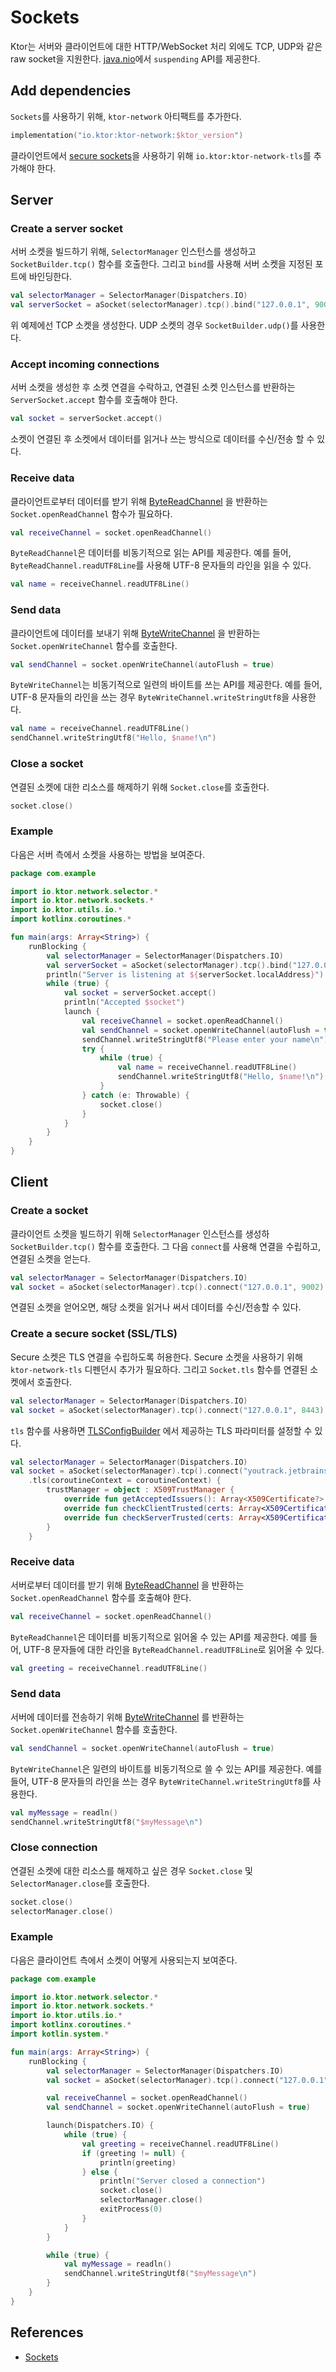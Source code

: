 # Sockets

Ktor는 서버와 클라이언트에 대한 HTTP/WebSocket 처리 외에도 TCP, UDP와 같은 raw socket을
지원한다. [java.nio](https://docs.oracle.com/javase/8/docs/api/java/nio/package-summary.html)에서 `suspending` API를 제공한다.

## Add dependencies

`Sockets`를 사용하기 위해, `ktor-network` 아티팩트를 추가한다.

```kotlin
implementation("io.ktor:ktor-network:$ktor_version")
```

클라이언트에서 [secure sockets](https://ktor.io/docs/servers-raw-sockets.html#secure)을 사용하기 위해 `io.ktor:ktor-network-tls`를 추가해야
한다.

## Server

### Create a server socket

서버 소켓을 빌드하기 위해, `SelectorManager` 인스턴스를 생성하고 `SocketBuilder.tcp()` 함수를 호출한다. 그리고 `bind`를 사용해 서버 소켓을 지정된 포트에 바인딩한다.

```kotlin
val selectorManager = SelectorManager(Dispatchers.IO)
val serverSocket = aSocket(selectorManager).tcp().bind("127.0.0.1", 9002)
```

위 예제에선 TCP 소켓을 생성한다. UDP 소켓의 경우 `SocketBuilder.udp()`를 사용한다.

### Accept incoming connections

서버 소켓을 생성한 후 소켓 연결을 수락하고, 연결된 소켓 인스턴스를 반환하는 `ServerSocket.accept` 함수를 호출해야 한다.

```kotlin
val socket = serverSocket.accept()
```

소켓이 연결된 후 소켓에서 데이터를 읽거나 쓰는 방식으로 데이터를 수신/전송 할 수 있다.

### Receive data

클라이언트로부터 데이터를 받기
위해 [ByteReadChannel](https://api.ktor.io/ktor-io/io.ktor.utils.io/-byte-read-channel/index.html?_ga=2.159800573.1396641199.1655526702-658241611.1655526702&_gl=1*151mytj*_ga*NjU4MjQxNjExLjE2NTU1MjY3MDI.*_ga_9J976DJZ68*MTY1NTU0MTcyMi40LjAuMTY1NTU0MTcyMi4w)
을 반환하는 `Socket.openReadChannel` 함수가 필요하다.

```kotlin
val receiveChannel = socket.openReadChannel()
```

`ByteReadChannel`은 데이터를 비동기적으로 읽는 API를 제공한다. 예를 들어, `ByteReadChannel.readUTF8Line`를 사용해 UTF-8 문자들의 라인을 읽을 수 있다.

```kotlin
val name = receiveChannel.readUTF8Line()
```

### Send data

클라이언트에 데이터를 보내기
위해 [ByteWriteChannel](https://api.ktor.io/ktor-io/io.ktor.utils.io/-byte-write-channel/index.html?_ga=2.193468269.1396641199.1655526702-658241611.1655526702&_gl=1*yy8pci*_ga*NjU4MjQxNjExLjE2NTU1MjY3MDI.*_ga_9J976DJZ68*MTY1NTU0MTcyMi40LjAuMTY1NTU0MTcyMi4w)
을 반환하는 `Socket.openWriteChannel` 함수를 호출한다.

```kotlin
val sendChannel = socket.openWriteChannel(autoFlush = true)
```

`ByteWriteChannel`는 비동기적으로 일련의 바이트를 쓰는 API를 제공한다. 예를 들어, UTF-8 문자들의 라인을 쓰는 경우 `ByteWriteChannel.writeStringUtf8`을 사용한다.

```kotlin
val name = receiveChannel.readUTF8Line()
sendChannel.writeStringUtf8("Hello, $name!\n")
```

### Close a socket

연결된 소켓에 대한 리소스를 해제하기 위해 `Socket.close`를 호출한다.

```kotlin
socket.close()
```

### Example

다음은 서버 측에서 소켓을 사용하는 방법을 보여준다.

```kotlin
package com.example

import io.ktor.network.selector.*
import io.ktor.network.sockets.*
import io.ktor.utils.io.*
import kotlinx.coroutines.*

fun main(args: Array<String>) {
    runBlocking {
        val selectorManager = SelectorManager(Dispatchers.IO)
        val serverSocket = aSocket(selectorManager).tcp().bind("127.0.0.1", 9002)
        println("Server is listening at ${serverSocket.localAddress}")
        while (true) {
            val socket = serverSocket.accept()
            println("Accepted $socket")
            launch {
                val receiveChannel = socket.openReadChannel()
                val sendChannel = socket.openWriteChannel(autoFlush = true)
                sendChannel.writeStringUtf8("Please enter your name\n")
                try {
                    while (true) {
                        val name = receiveChannel.readUTF8Line()
                        sendChannel.writeStringUtf8("Hello, $name!\n")
                    }
                } catch (e: Throwable) {
                    socket.close()
                }
            }
        }
    }
}
```

## Client

### Create a socket

클라이언트 소켓을 빌드하기 위해 `SelectorManager` 인스턴스를 생성하 `SocketBuilder.tcp()` 함수를 호출한다. 그 다음 `connect`를 사용해 연결을 수립하고, 연결된 소켓을 얻는다.

```kotlin
val selectorManager = SelectorManager(Dispatchers.IO)
val socket = aSocket(selectorManager).tcp().connect("127.0.0.1", 9002)
```

연결된 소켓을 얻어오면, 해당 소켓을 읽거나 써서 데이터를 수신/전송할 수 있다.

### Create a secure socket (SSL/TLS)

Secure 소켓은 TLS 연결을 수립하도록 허용한다. Secure 소켓을 사용하기 위해 `ktor-network-tls` 디펜던시 추가가 필요하다. 그리고 `Socket.tls` 함수를 연결된 소켓에서 호출한다.

```kotlin
val selectorManager = SelectorManager(Dispatchers.IO)
val socket = aSocket(selectorManager).tcp().connect("127.0.0.1", 8443).tls()
```

`tls` 함수를
사용하면 [TLSConfigBuilder](https://api.ktor.io/ktor-network/ktor-network-tls/io.ktor.network.tls/-t-l-s-config-builder/index.html?_ga=2.96817631.1396641199.1655526702-658241611.1655526702&_gl=1*1q5hzyr*_ga*NjU4MjQxNjExLjE2NTU1MjY3MDI.*_ga_9J976DJZ68*MTY1NTU0MTcyMi40LjAuMTY1NTU0MTcyMi4w)
에서 제공하는 TLS 파라미터를 설정할 수 있다.

```kotlin
val selectorManager = SelectorManager(Dispatchers.IO)
val socket = aSocket(selectorManager).tcp().connect("youtrack.jetbrains.com", port = 443)
    .tls(coroutineContext = coroutineContext) {
        trustManager = object : X509TrustManager {
            override fun getAcceptedIssuers(): Array<X509Certificate?> = arrayOf()
            override fun checkClientTrusted(certs: Array<X509Certificate?>?, authType: String?) {}
            override fun checkServerTrusted(certs: Array<X509Certificate?>?, authType: String?) {}
        }
    }
```

### Receive data

서버로부터 데이터를 받기
위해 [ByteReadChannel](https://api.ktor.io/ktor-io/io.ktor.utils.io/-byte-read-channel/index.html?_ga=2.162542844.1396641199.1655526702-658241611.1655526702&_gl=1*26kcjf*_ga*NjU4MjQxNjExLjE2NTU1MjY3MDI.*_ga_9J976DJZ68*MTY1NTU0MTcyMi40LjAuMTY1NTU0MTcyMi4w)
을 반환하는 `Socket.openReadChannel` 함수를 호출해야 한다.

```kotlin
val receiveChannel = socket.openReadChannel()
```

`ByteReadChannel`은 데이터를 비동기적으로 읽어올 수 있는 API를 제공한다. 예를 들어, UTF-8 문자들에 대한 라인을 `ByteReadChannel.readUTF8Line`로 읽어올 수 있다.

```kotlin
val greeting = receiveChannel.readUTF8Line()
```

### Send data

서버에 데이터를 전송하기
위해 [ByteWriteChannel](https://api.ktor.io/ktor-io/io.ktor.utils.io/-byte-write-channel/index.html?_ga=2.159185914.1396641199.1655526702-658241611.1655526702&_gl=1*14hxn9g*_ga*NjU4MjQxNjExLjE2NTU1MjY3MDI.*_ga_9J976DJZ68*MTY1NTU0MTcyMi40LjAuMTY1NTU0MTcyMi4w)
를 반환하는 `Socket.openWriteChannel` 함수를 호출한다.

```kotlin
val sendChannel = socket.openWriteChannel(autoFlush = true)
```

`ByteWriteChannel`은 일련의 바이트를 비동기적으로 쓸 수 있는 API를 제공한다. 예를 들어, UTF-8 문자들의 라인을 쓰는 경우 `ByteWriteChannel.writeStringUtf8`를
사용한다.

```kotlin
val myMessage = readln()
sendChannel.writeStringUtf8("$myMessage\n")
```

### Close connection

연결된 소켓에 대한 리소스를 해제하고 싶은 경우 `Socket.close` 및 `SelectorManager.close`를 호출한다.

```kotlin
socket.close()
selectorManager.close()
```

### Example

다음은 클라이언트 측에서 소켓이 어떻게 사용되는지 보여준다.

```kotlin
package com.example

import io.ktor.network.selector.*
import io.ktor.network.sockets.*
import io.ktor.utils.io.*
import kotlinx.coroutines.*
import kotlin.system.*

fun main(args: Array<String>) {
    runBlocking {
        val selectorManager = SelectorManager(Dispatchers.IO)
        val socket = aSocket(selectorManager).tcp().connect("127.0.0.1", 9002)

        val receiveChannel = socket.openReadChannel()
        val sendChannel = socket.openWriteChannel(autoFlush = true)

        launch(Dispatchers.IO) {
            while (true) {
                val greeting = receiveChannel.readUTF8Line()
                if (greeting != null) {
                    println(greeting)
                } else {
                    println("Server closed a connection")
                    socket.close()
                    selectorManager.close()
                    exitProcess(0)
                }
            }
        }

        while (true) {
            val myMessage = readln()
            sendChannel.writeStringUtf8("$myMessage\n")
        }
    }
}
```

## References

* [Sockets](https://ktor.io/docs/servers-raw-sockets.html)